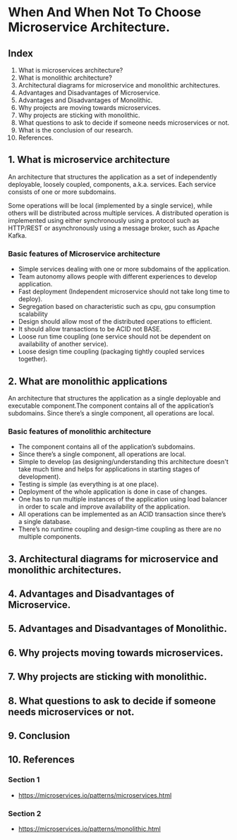 # When And When Not To Choose Microservice Architecture.

## Index

1. What is microservices architecture?
2. What is monolithic architecture?
3. Architectural diagrams for microservice and monolithic architectures.
4. Advantages and Disadvantages of Microservice.
5. Advantages and Disadvantages of Monolithic.
6. Why projects are moving towards microservices.
7. Why projects are sticking with monolithic.
8. What questions to ask to decide if someone needs microservices or not.
9. What is the conclusion of our research.
10. References.

## 1. What is microservice architecture

An architecture that structures the application as a set of independently deployable, loosely coupled, components, a.k.a. services. Each service consists of one or more subdomains.

Some operations will be local (implemented by a single service), while others will be distributed across multiple services. A distributed operation is implemented using either synchronously using a protocol such as HTTP/REST or asynchronously using a message broker, such as Apache Kafka.

### Basic features of Microservice architecture

- Simple services dealing with one or more subdomains of the application.
- Team autonomy allows people with different experiences to develop application.
- Fast deployment (Independent microservice should not take long time to deploy).
- Segregation based on characteristic such as cpu, gpu consumption scalability
- Design should allow most of the distributed operations to efficient.
- It should allow transactions to be ACID not BASE.
- Loose run time coupling (one service should not be dependent on availability of another service).
- Loose design time coupling (packaging tightly coupled services together).

## 2. What are monolithic applications

An architecture that structures the application as a single deployable and executable component.The component contains all of the application’s subdomains. Since there’s a single component, all operations are local.

### Basic features of monolithic architecture

- The component contains all of the application’s subdomains.
- Since there’s a single component, all operations are local.
- Simple to develop (as designing/understanding this architecture doesn't take much time and helps for applications in starting stages of development).
- Testing is simple (as everything is at one place).
- Deployment of the whole application is done in case of changes.
- One has to run multiple instances of the application using load balancer in order to scale and improve availability of the application.
- All operations can be implemented as an ACID transaction since there’s a single database.
- There’s no runtime coupling and design-time coupling as there are no multiple components.

## 3. Architectural diagrams for microservice and monolithic architectures.

## 4. Advantages and Disadvantages of Microservice.

## 5. Advantages and Disadvantages of Monolithic.

## 6. Why projects moving towards microservices.

## 7. Why projects are sticking with monolithic.

## 8. What questions to ask to decide if someone needs microservices or not.

## 9. Conclusion

## 10. References

### Section 1

- https://microservices.io/patterns/microservices.html

### Section 2

- https://microservices.io/patterns/monolithic.html
